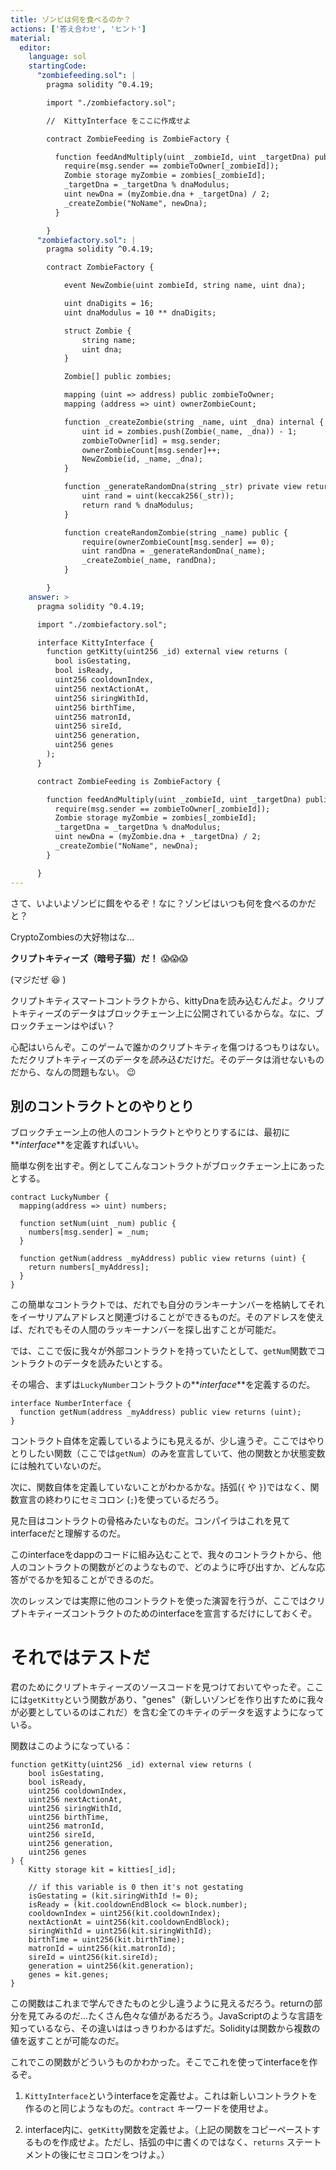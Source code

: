 ```yaml
---
title: ゾンビは何を食べるのか？
actions: ['答え合わせ', 'ヒント']
material:
  editor:
    language: sol
    startingCode:
      "zombiefeeding.sol": |
        pragma solidity ^0.4.19;

        import "./zombiefactory.sol";

        //  KittyInterface をここに作成せよ

        contract ZombieFeeding is ZombieFactory {

          function feedAndMultiply(uint _zombieId, uint _targetDna) public {
            require(msg.sender == zombieToOwner[_zombieId]);
            Zombie storage myZombie = zombies[_zombieId];
            _targetDna = _targetDna % dnaModulus;
            uint newDna = (myZombie.dna + _targetDna) / 2;
            _createZombie("NoName", newDna);
          }

        }
      "zombiefactory.sol": |
        pragma solidity ^0.4.19;

        contract ZombieFactory {

            event NewZombie(uint zombieId, string name, uint dna);

            uint dnaDigits = 16;
            uint dnaModulus = 10 ** dnaDigits;

            struct Zombie {
                string name;
                uint dna;
            }

            Zombie[] public zombies;

            mapping (uint => address) public zombieToOwner;
            mapping (address => uint) ownerZombieCount;

            function _createZombie(string _name, uint _dna) internal {
                uint id = zombies.push(Zombie(_name, _dna)) - 1;
                zombieToOwner[id] = msg.sender;
                ownerZombieCount[msg.sender]++;
                NewZombie(id, _name, _dna);
            }

            function _generateRandomDna(string _str) private view returns (uint) {
                uint rand = uint(keccak256(_str));
                return rand % dnaModulus;
            }

            function createRandomZombie(string _name) public {
                require(ownerZombieCount[msg.sender] == 0);
                uint randDna = _generateRandomDna(_name);
                _createZombie(_name, randDna);
            }

        }
    answer: >
      pragma solidity ^0.4.19;

      import "./zombiefactory.sol";

      interface KittyInterface {
        function getKitty(uint256 _id) external view returns (
          bool isGestating,
          bool isReady,
          uint256 cooldownIndex,
          uint256 nextActionAt,
          uint256 siringWithId,
          uint256 birthTime,
          uint256 matronId,
          uint256 sireId,
          uint256 generation,
          uint256 genes
        );
      }

      contract ZombieFeeding is ZombieFactory {

        function feedAndMultiply(uint _zombieId, uint _targetDna) public {
          require(msg.sender == zombieToOwner[_zombieId]);
          Zombie storage myZombie = zombies[_zombieId];
          _targetDna = _targetDna % dnaModulus;
          uint newDna = (myZombie.dna + _targetDna) / 2;
          _createZombie("NoName", newDna);
        }

      }
---
```


さて、いよいよゾンビに餌をやるぞ！なに？ゾンビはいつも何を食べるのかだと？

CryptoZombiesの大好物はな...

**クリプトキティーズ（暗号子猫）だ！** 😱😱😱

(マジだぜ 😆 )

クリプトキティスマートコントラクトから、kittyDnaを読み込むんだよ。クリプトキティーズのデータはブロックチェーン上に公開されているからな。なに、ブロックチェーンはやばい？

心配はいらんぞ。このゲームで誰かのクリプトキティを傷つけるつもりはない。ただクリプトキティーズのデータを*読み込む*だけだ。そのデータは消せないものだから、なんの問題もない。 😉

## 別のコントラクトとのやりとり

ブロックチェーン上の他人のコントラクトとやりとりするには、最初に**_interface_**を定義すればいい。

簡単な例を出すぞ。例としてこんなコントラクトがブロックチェーン上にあったとする。

```
contract LuckyNumber {
  mapping(address => uint) numbers;

  function setNum(uint _num) public {
    numbers[msg.sender] = _num;
  }

  function getNum(address _myAddress) public view returns (uint) {
    return numbers[_myAddress];
  }
}
```

この簡単なコントラクトでは、だれでも自分のランキーナンバーを格納してそれをイーサリアムアドレスと関連づけることができるものだ。そのアドレスを使えば、だれでもその人間のラッキーナンバーを探し出すことが可能だ。

では、ここで仮に我々が外部コントラクトを持っていたとして、`getNum`関数でコントラクトのデータを読みたいとする。

その場合、まずは`LuckyNumber`コントラクトの**_interface_**を定義するのだ。

```
interface NumberInterface {
  function getNum(address _myAddress) public view returns (uint);
}
```

コントラクト自体を定義しているようにも見えるが、少し違うぞ。ここではやりとりしたい関数（ここでは`getNum`）のみを宣言していて、他の関数とか状態変数には触れていないのだ。

次に、関数自体を定義していないことがわかるかな。括弧(`{` や `}`)ではなく、関数宣言の終わりにセミコロン (`;`)を使っているだろう。

見た目はコントラクトの骨格みたいなものだ。コンパイラはこれを見てinterfaceだと理解するのだ。

このinterfaceをdappのコードに組み込むことで、我々のコントラクトから、他人のコントラクトの関数がどのようなもので、どのように呼び出すか、どんな応答がでるかを知ることができるのだ。

次のレッスンでは実際に他のコントラクトを使った演習を行うが、ここではクリプトキティーズコントラクトのためのinterfaceを宣言するだけにしておくぞ。

# それではテストだ

君のためにクリプトキティーズのソースコードを見つけておいてやったぞ。ここには`getKitty`という関数があり、"genes"（新しいゾンビを作り出すために我々が必要としているのはこれだ）を含む全てのキティのデータを返すようになっている。

関数はこのようになっている：

```
function getKitty(uint256 _id) external view returns (
    bool isGestating,
    bool isReady,
    uint256 cooldownIndex,
    uint256 nextActionAt,
    uint256 siringWithId,
    uint256 birthTime,
    uint256 matronId,
    uint256 sireId,
    uint256 generation,
    uint256 genes
) {
    Kitty storage kit = kitties[_id];

    // if this variable is 0 then it's not gestating
    isGestating = (kit.siringWithId != 0);
    isReady = (kit.cooldownEndBlock <= block.number);
    cooldownIndex = uint256(kit.cooldownIndex);
    nextActionAt = uint256(kit.cooldownEndBlock);
    siringWithId = uint256(kit.siringWithId);
    birthTime = uint256(kit.birthTime);
    matronId = uint256(kit.matronId);
    sireId = uint256(kit.sireId);
    generation = uint256(kit.generation);
    genes = kit.genes;
}
```

この関数はこれまで学んできたものと少し違うように見えるだろう。returnの部分を見てみるのだ...たくさん色々な値があるだろう。JavaScriptのような言語を知っているなら、その違いははっきりわかるはずだ。Solidityは関数から複数の値を返すことが可能なのだ。

これでこの関数がどういうものかわかった。そこでこれを使ってinterfaceを作るぞ。

1. `KittyInterface`というinterfaceを定義せよ。これは新しいコントラクトを作るのと同じようなものだ。`contract` キーワードを使用せよ。

2. interface内に、`getKitty`関数を定義せよ。（上記の関数をコピーペーストするものを作成せよ。ただし、括弧の中に書くのではなく、`returns` ステートメントの後にセミコロンをつけよ。）
